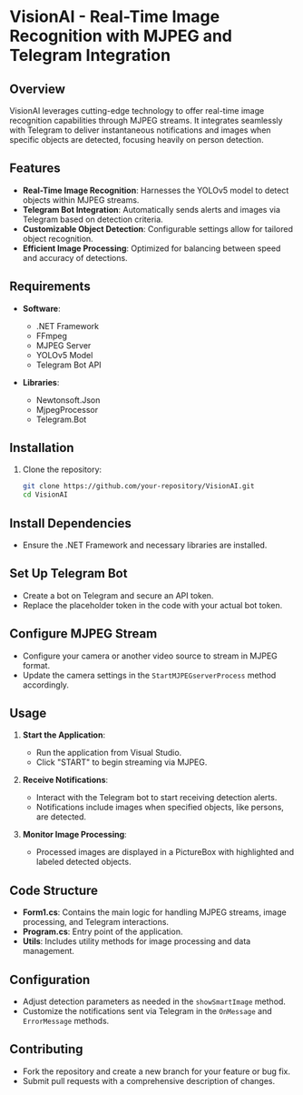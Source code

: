 # VisionAI - Real-Time Image Recognition with MJPEG and Telegram Integration

## Overview

VisionAI leverages cutting-edge technology to offer real-time image recognition capabilities through MJPEG streams. It integrates seamlessly with Telegram to deliver instantaneous notifications and images when specific objects are detected, focusing heavily on person detection.

## Features

- **Real-Time Image Recognition**: Harnesses the YOLOv5 model to detect objects within MJPEG streams.
- **Telegram Bot Integration**: Automatically sends alerts and images via Telegram based on detection criteria.
- **Customizable Object Detection**: Configurable settings allow for tailored object recognition.
- **Efficient Image Processing**: Optimized for balancing between speed and accuracy of detections.

## Requirements

- **Software**:
  - .NET Framework
  - FFmpeg
  - MJPEG Server
  - YOLOv5 Model
  - Telegram Bot API

- **Libraries**:
  - Newtonsoft.Json
  - MjpegProcessor
  - Telegram.Bot

## Installation

1. Clone the repository:
   ```bash
   git clone https://github.com/your-repository/VisionAI.git
   cd VisionAI

## Install Dependencies

- Ensure the .NET Framework and necessary libraries are installed.

## Set Up Telegram Bot

- Create a bot on Telegram and secure an API token.
- Replace the placeholder token in the code with your actual bot token.

## Configure MJPEG Stream

- Configure your camera or another video source to stream in MJPEG format.
- Update the camera settings in the `StartMJPEGserverProcess` method accordingly.

## Usage

1. **Start the Application**:
   - Run the application from Visual Studio.
   - Click "START" to begin streaming via MJPEG.

2. **Receive Notifications**:
   - Interact with the Telegram bot to start receiving detection alerts.
   - Notifications include images when specified objects, like persons, are detected.

3. **Monitor Image Processing**:
   - Processed images are displayed in a PictureBox with highlighted and labeled detected objects.

## Code Structure

- **Form1.cs**: Contains the main logic for handling MJPEG streams, image processing, and Telegram interactions.
- **Program.cs**: Entry point of the application.
- **Utils**: Includes utility methods for image processing and data management.

## Configuration

- Adjust detection parameters as needed in the `showSmartImage` method.
- Customize the notifications sent via Telegram in the `OnMessage` and `ErrorMessage` methods.

## Contributing

- Fork the repository and create a new branch for your feature or bug fix.
- Submit pull requests with a comprehensive description of changes.


